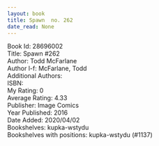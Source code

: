 ```yaml
---
layout: book
title: Spawn  no. 262
date_read: None
---
```


Book Id: 28696002<br />
Title: Spawn #262<br />
Author: Todd McFarlane<br />
Author l-f: McFarlane, Todd<br />
Additional Authors: <br />
ISBN: <br />
My Rating: 0<br />
Average Rating: 4.33<br />
Publisher: Image Comics<br />
Year Published: 2016<br />
Date Added: 2020/04/02<br />
Bookshelves: kupka-wstydu<br />
Bookshelves with positions: kupka-wstydu (#1137)<br />


